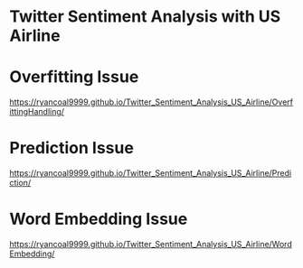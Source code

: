 # Twitter Sentiment Analysis with US Airline

# Overfitting Issue
https://ryancoal9999.github.io/Twitter_Sentiment_Analysis_US_Airline/OverfittingHandling/

# Prediction Issue
https://ryancoal9999.github.io/Twitter_Sentiment_Analysis_US_Airline/Prediction/

# Word Embedding Issue
https://ryancoal9999.github.io/Twitter_Sentiment_Analysis_US_Airline/WordEmbedding/